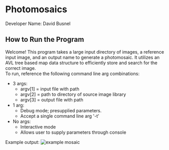 # Photomosaics

Developer Name: David Busnel

## How to Run the Program

Welcome! This program takes a large input directory of images, a reference input image, and an output name to generate a photomosaic. It utilizes an AVL tree based map data structure to efficiently store and search for the correct image.\
To run, reference the following command line arg combinations:
 - 3 args:
   - argv[1] = input file with path
   - argv[2] = path to directory of source image library
   - argv[3] = output file with path
 - 1 arg:
   - Debug mode; presupplied parameters.
   - Accept a single command line arg '-t'
 - No args:
   - Interactive mode
   - Allows user to supply parameters through console
  
  Example output:
  ![example mosaic]((https://i.ibb.co/XZZFmNd/output.png)https://i.ibb.co/XZZFmNd/output.png)


